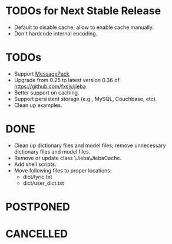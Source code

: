 # TODOs for Next Stable Release

* Default to disable cache; allow to enable cache manually.
* Don't hardcode internal encoding.

# TODOs

* Support [MessagePack](http://msgpack.org)
* Upgrade from 0.25 to latest version 0.36 of https://github.com/fxsjy/jieba
* Better support on caching.
* Support persistent storage (e.g., MySQL, Couchbase, etc).
* Clean up examples.

# DONE

* Clean up dictionary files and model files; remove unnecessary  dictionary files and model files.
* Remove or update class \Jieba\JiebaCache.
* Add shell scripts.
* Move following files to proper locations:
    * dict/lyric.txt
    * dict/user_dict.txt

# POSTPONED

# CANCELLED
